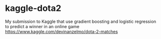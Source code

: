 # kaggle-dota2
My submission to Kaggle that use gradient boosting and logistic regression to predict a winner in an online game https://www.kaggle.com/devinanzelmo/dota-2-matches
